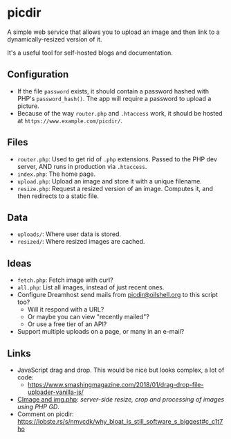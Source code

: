 picdir
======

A simple web service that allows you to upload an image and then link to a
dynamically-resized version of it.

It's a useful tool for self-hosted blogs and documentation.

## Configuration

- If the file `password` exists, it should contain a password hashed with PHP's
  `password_hash()`.  The app will require a password to upload a picture.
- Because of the way `router.php` and `.htaccess` work, it should be hosted at
  `https://www.example.com/picdir/`.

## Files

- `router.php`: Used to get rid of `.php` extensions.  Passed to the PHP dev
  server, AND runs in production via `.htaccess`.
- `index.php`: The home page.
- `upload.php`: Upload an image and store it with a unique filename.
- `resize.php`: Request a resized version of an image.  Computes it, and then
  redirects to a static file.

## Data

- `uploads/`: Where user data is stored.
- `resized/`: Where resized images are cached.

## Ideas

- `fetch.php`: Fetch image with curl?
- `all.php`: List all images, instead of just recent ones.
- Configure Dreamhost send mails from picdir@oilshell.org to this script too?
  - Will it respond with a URL?
  - Or maybe you can view "recently mailed"?
  - Or use a free tier of an API?
- Support multiple uploads on a page, or many in an e-mail?

## Links

- JavaScript drag and drop.  This would be nice but looks complex, a lot of
  code:
  - <https://www.smashingmagazine.com/2018/01/drag-drop-file-uploader-vanilla-js/>
- [CImage and img.php](https://cimage.se/): *server-side resize, crop and
  processing of images using PHP GD*.
- Comment on picdir: <https://lobste.rs/s/nmvcdk/why_bloat_is_still_software_s_biggest#c_c1t7ho>

